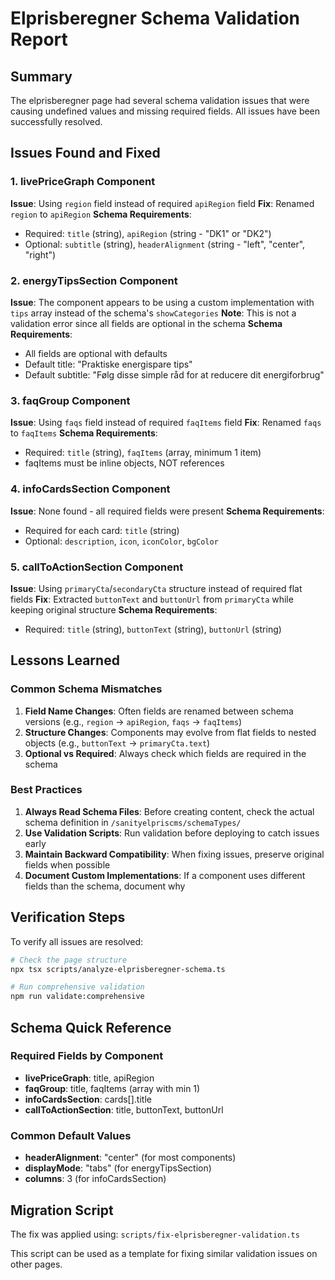 # Elprisberegner Schema Validation Report

## Summary
The elprisberegner page had several schema validation issues that were causing undefined values and missing required fields. All issues have been successfully resolved.

## Issues Found and Fixed

### 1. livePriceGraph Component
**Issue**: Using `region` field instead of required `apiRegion` field
**Fix**: Renamed `region` to `apiRegion`
**Schema Requirements**:
- Required: `title` (string), `apiRegion` (string - "DK1" or "DK2")
- Optional: `subtitle` (string), `headerAlignment` (string - "left", "center", "right")

### 2. energyTipsSection Component
**Issue**: The component appears to be using a custom implementation with `tips` array instead of the schema's `showCategories`
**Note**: This is not a validation error since all fields are optional in the schema
**Schema Requirements**:
- All fields are optional with defaults
- Default title: "Praktiske energispare tips"
- Default subtitle: "Følg disse simple råd for at reducere dit energiforbrug"

### 3. faqGroup Component
**Issue**: Using `faqs` field instead of required `faqItems` field
**Fix**: Renamed `faqs` to `faqItems`
**Schema Requirements**:
- Required: `title` (string), `faqItems` (array, minimum 1 item)
- faqItems must be inline objects, NOT references

### 4. infoCardsSection Component
**Issue**: None found - all required fields were present
**Schema Requirements**:
- Required for each card: `title` (string)
- Optional: `description`, `icon`, `iconColor`, `bgColor`

### 5. callToActionSection Component
**Issue**: Using `primaryCta`/`secondaryCta` structure instead of required flat fields
**Fix**: Extracted `buttonText` and `buttonUrl` from `primaryCta` while keeping original structure
**Schema Requirements**:
- Required: `title` (string), `buttonText` (string), `buttonUrl` (string)

## Lessons Learned

### Common Schema Mismatches
1. **Field Name Changes**: Often fields are renamed between schema versions (e.g., `region` → `apiRegion`, `faqs` → `faqItems`)
2. **Structure Changes**: Components may evolve from flat fields to nested objects (e.g., `buttonText` → `primaryCta.text`)
3. **Optional vs Required**: Always check which fields are required in the schema

### Best Practices
1. **Always Read Schema Files**: Before creating content, check the actual schema definition in `/sanityelpriscms/schemaTypes/`
2. **Use Validation Scripts**: Run validation before deploying to catch issues early
3. **Maintain Backward Compatibility**: When fixing issues, preserve original fields when possible
4. **Document Custom Implementations**: If a component uses different fields than the schema, document why

## Verification Steps
To verify all issues are resolved:
```bash
# Check the page structure
npx tsx scripts/analyze-elprisberegner-schema.ts

# Run comprehensive validation
npm run validate:comprehensive
```

## Schema Quick Reference

### Required Fields by Component
- **livePriceGraph**: title, apiRegion
- **faqGroup**: title, faqItems (array with min 1)
- **infoCardsSection**: cards[].title
- **callToActionSection**: title, buttonText, buttonUrl

### Common Default Values
- **headerAlignment**: "center" (for most components)
- **displayMode**: "tabs" (for energyTipsSection)
- **columns**: 3 (for infoCardsSection)

## Migration Script
The fix was applied using: `scripts/fix-elprisberegner-validation.ts`

This script can be used as a template for fixing similar validation issues on other pages.